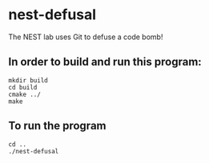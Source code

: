 # nest-defusal
The NEST lab uses Git to defuse a code bomb!

## In order to build and run this program:

`mkdir build`  
`cd build`  
`cmake ../`  
`make`  

## To run the program
`cd ..`  
`./nest-defusal`
